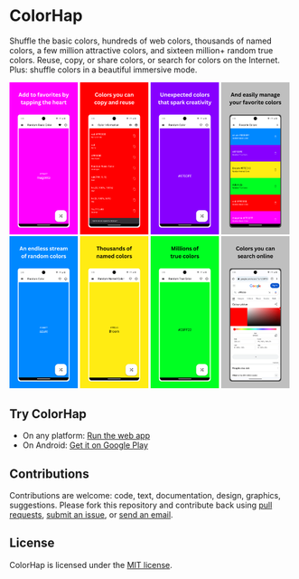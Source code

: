 # ColorHap

Shuffle the basic colors, hundreds of web colors, thousands of named colors, a few million attractive colors, and sixteen million+ random true colors. Reuse, copy, or share colors, or search for colors on the Internet. Plus: shuffle colors in a beautiful immersive mode.


<p>
  <img src="/repo-assets/screenshots/colorhap-android-screenshot-phone-add-to-favorites.png" alt="Add to favorites Android screenshot" width="24%">
  <img src="/repo-assets/screenshots/colorhap-android-screenshot-phone-color-information.png" alt="Color information Android screenshot" width="24%">
  <img src="/repo-assets/screenshots/colorhap-android-screenshot-phone-creativity.png" alt="Creativity Android screenshot" width="24%">
  <img src="/repo-assets/screenshots/colorhap-android-screenshot-phone-favorite-colors.png" alt="Favorite colors Android screenshot" width="24%">
  <img src="/repo-assets/screenshots/colorhap-android-screenshot-phone-random-mixed-color.png" alt="Random mixed color Android screenshot" width="24%">
  <img src="/repo-assets/screenshots/colorhap-android-screenshot-phone-random-named-color.png" alt="Random named color Android screenshot" width="24%">
  <img src="/repo-assets/screenshots/colorhap-android-screenshot-phone-random-true-color.png" alt="Random true color Android screenshot" width="24%">
  <img src="/repo-assets/screenshots/colorhap-android-screenshot-phone-web-search.png" alt="Web search Android screenshot" width="24%">
</p>


## Try ColorHap

* On any platform: [Run the web app](https://colorhap.tecdrop.com/)
* On Android: [Get it on Google Play](https://play.google.com/store/apps/details?id=com.tecdrop.colorhap&referrer=utm_source%3Dgithub%26utm_medium%3Dbutton%26utm_content%3Dgithub-repo-readme)

## Contributions

Contributions are welcome: code, text, documentation, design, graphics, suggestions. Please fork this repository and contribute back using [pull requests](https://github.com/tecdrop/color_hap/pulls), [submit an issue](https://github.com/tecdrop/color_hap/issues), or [send an email](https://www.tecdrop.com/support/).

## License

ColorHap is licensed under the [MIT license](LICENSE).
